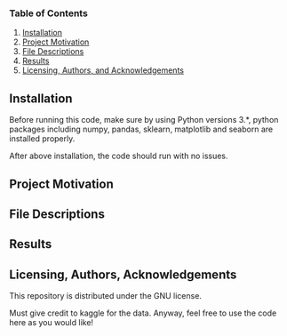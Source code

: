 ### Table of Contents

1. [Installation](#installation)
2. [Project Motivation](#motivation)
3. [File Descriptions](#files)
4. [Results](#results)
5. [Licensing, Authors, and Acknowledgements](#licensing)

## Installation <a name="installation"></a>

Before running this code, make sure by using Python versions 3.*, python packages including numpy, pandas, sklearn, matplotlib and seaborn are installed properly.

<!--Meanwhile, to use model [LightBGM](https://github.com/Microsoft/LightGBM), use pip to install it as follows.-->
<!--```-->
<!--pip install lightgbm-->
<!--```-->

After above installation, the code should run with no issues.

## Project Motivation<a name="motivation"></a>

<!--For this project, I was interested in using the data oriented from a kaggle competition [Elo Merchant Category Recommendation](https://www.kaggle.com/c/elo-merchant-category-recommendation) to better understand several questions and range top in this competition.-->

## File Descriptions <a name="files"></a>

<!--The data processing is completed in "data_process.ipynb" notebook stored in "utils" folder and the modeling is completed in "train_valid_*.ipynb" notebook stored in the "model" folder.-->

<!--Raw data are stored in "data/data_raw" folder while some data files such as merchant data, transaction data are too large to upload. Training and testing data are stored respectively in "train" and "test" folder and a `.xlsx` file is provided for storing authority descriptions of all data files. All data are available for freely download in the competition page. Part of data after data processing would be stored in "data/data_processed" folder.-->

<!--All submit files are stored in "submit" folder, kernels used here are stored in "download" folder named by specific kernel name. Sub-folder named as "collector" is set for storing information such as data properties, model evaluation results and so on.-->

## Results<a name="results"></a>

<!--The simple findings of the code can be found at the post available [here](https://PaperStrange.github.io/).-->

## Licensing, Authors, Acknowledgements<a name="licensing"></a>

This repository is distributed under the GNU license.

Must give credit to kaggle for the data. Anyway, feel free to use the code here as you would like!

